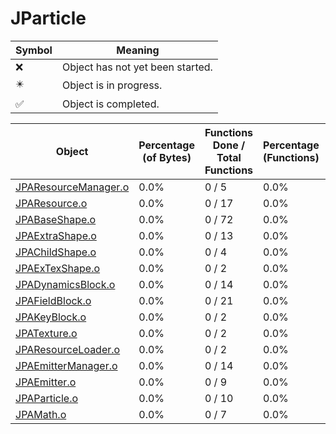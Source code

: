 # JParticle
| Symbol | Meaning 
| ------------- | ------------- 
| :x: | Object has not yet been started. 
| :eight_pointed_black_star: | Object is in progress. 
| :white_check_mark: | Object is completed. 


| Object | Percentage (of Bytes) | Functions Done / Total Functions | Percentage (Functions) | Status 
| ------------- | ------------- | ------------- | ------------- | ------------- 
| [JPAResourceManager.o](https://github.com/shibbo/Petari/blob/master/docs/lib/JSystem/JParticle/JPAResourceManager.md) | 0.0% | 0 / 5 | 0.0% | :x: 
| [JPAResource.o](https://github.com/shibbo/Petari/blob/master/docs/lib/JSystem/JParticle/JPAResource.md) | 0.0% | 0 / 17 | 0.0% | :x: 
| [JPABaseShape.o](https://github.com/shibbo/Petari/blob/master/docs/lib/JSystem/JParticle/JPABaseShape.md) | 0.0% | 0 / 72 | 0.0% | :x: 
| [JPAExtraShape.o](https://github.com/shibbo/Petari/blob/master/docs/lib/JSystem/JParticle/JPAExtraShape.md) | 0.0% | 0 / 13 | 0.0% | :x: 
| [JPAChildShape.o](https://github.com/shibbo/Petari/blob/master/docs/lib/JSystem/JParticle/JPAChildShape.md) | 0.0% | 0 / 4 | 0.0% | :x: 
| [JPAExTexShape.o](https://github.com/shibbo/Petari/blob/master/docs/lib/JSystem/JParticle/JPAExTexShape.md) | 0.0% | 0 / 2 | 0.0% | :x: 
| [JPADynamicsBlock.o](https://github.com/shibbo/Petari/blob/master/docs/lib/JSystem/JParticle/JPADynamicsBlock.md) | 0.0% | 0 / 14 | 0.0% | :x: 
| [JPAFieldBlock.o](https://github.com/shibbo/Petari/blob/master/docs/lib/JSystem/JParticle/JPAFieldBlock.md) | 0.0% | 0 / 21 | 0.0% | :x: 
| [JPAKeyBlock.o](https://github.com/shibbo/Petari/blob/master/docs/lib/JSystem/JParticle/JPAKeyBlock.md) | 0.0% | 0 / 2 | 0.0% | :x: 
| [JPATexture.o](https://github.com/shibbo/Petari/blob/master/docs/lib/JSystem/JParticle/JPATexture.md) | 0.0% | 0 / 2 | 0.0% | :x: 
| [JPAResourceLoader.o](https://github.com/shibbo/Petari/blob/master/docs/lib/JSystem/JParticle/JPAResourceLoader.md) | 0.0% | 0 / 2 | 0.0% | :x: 
| [JPAEmitterManager.o](https://github.com/shibbo/Petari/blob/master/docs/lib/JSystem/JParticle/JPAEmitterManager.md) | 0.0% | 0 / 14 | 0.0% | :x: 
| [JPAEmitter.o](https://github.com/shibbo/Petari/blob/master/docs/lib/JSystem/JParticle/JPAEmitter.md) | 0.0% | 0 / 9 | 0.0% | :x: 
| [JPAParticle.o](https://github.com/shibbo/Petari/blob/master/docs/lib/JSystem/JParticle/JPAParticle.md) | 0.0% | 0 / 10 | 0.0% | :x: 
| [JPAMath.o](https://github.com/shibbo/Petari/blob/master/docs/lib/JSystem/JParticle/JPAMath.md) | 0.0% | 0 / 7 | 0.0% | :x: 
